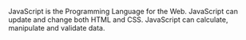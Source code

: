 JavaScript is the Programming Language for the Web. JavaScript can update and change both HTML and CSS. JavaScript can calculate, manipulate and validate data.